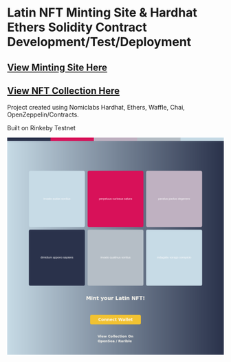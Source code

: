 # Latin NFT Minting Site & Hardhat Ethers Solidity Contract Development/Test/Deployment
## [View Minting Site Here](https://latin-nft.vercel.app/)
## [View NFT Collection Here](https://testnets.opensea.io/collection/latinnft)
Project created using Nomiclabs Hardhat, Ethers, Waffle, Chai, OpenZeppelin/Contracts.

Built on Rinkeby Testnet

![Demo Screen Shot](https://github.com/CharlieJRBenson/Latin-NFT/blob/master/demo-screenshot.png)
